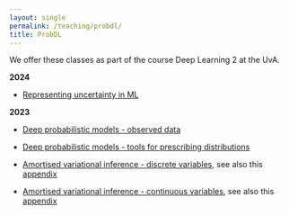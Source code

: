 ```yaml
---
layout: single
permalink: /teaching/probdl/
title: ProbDL
---
```


We offer these classes as part of the course Deep Learning 2 at the UvA.

**2024**

* [Representing uncertainty in ML](/slides/DL2/2024/DL2-2024-probdl-1.pdf) 

**2023**

* [Deep probabilistic models - observed data](/slides/DL2/2023/probdl-1.pdf) 
* [Deep probabilistic models - tools for prescribing distributions](/slides/DL2/2023/probdl-2.pdf) 


* [Amortised variational inference - discrete variables](/slides/DL2/2023/vi-discrete.pdf), see also this [appendix](/slides/DL2/2023/vi-discrete-appendix.pdf)
* [Amortised variational inference - continuous variables](/slides/DL2/2023/vi-continuous.pdf), see also this [appendix](/slides/DL2/2023/vi-continuous-appendix.pdf)
